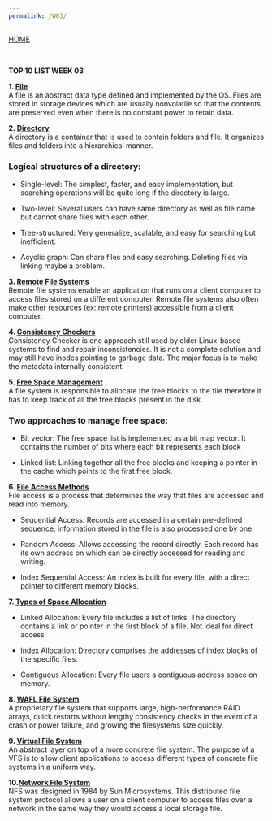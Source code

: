 ```yaml
---
permalink: /W03/
---
```

[HOME](../)

<br>

**TOP 10 LIST WEEK 03**

**1. [File](https://www.tutorialspoint.com/operating_system/os_file_system.htm)**
<br>
A file is an abstract data type defined and implemented by the OS. Files are stored in storage devices which are usually nonvolatile so that the contents are preserved even when there is no constant power to retain data.

**2. [Directory](https://www.geeksforgeeks.org/structures-of-directory-in-operating-system/)**
<br>
A directory is a container that is used to contain folders and file. It organizes files and folders into a hierarchical manner.

### Logical structures of a directory:
* Single-level:
    The simplest, faster, and easy implementation, but searching operations will be quite long if the directory is large.

* Two-level:
    Several users can have same directory as well as file name but cannot share files with each other.

* Tree-structured:
    Very generalize, scalable, and easy for searching but inefficient.

* Acyclic graph:
    Can share files and easy searching. Deleting files via linking maybe a problem.

**3. [Remote File Systems](https://docs.microsoft.com/en-us/windows-hardware/drivers/ifs/introduction-to-remote-file-systems)**
<br>
Remote file systems enable an application that runs on a client computer to access files stored on a different computer. Remote file systems also often make other resources (ex: remote printers) accessible from a client computer.

**4.  [Consistency Checkers](https://www.geeksforgeeks.org/file-system-consistency-checker-fsck/)**
<br>
Consistency Checker is one approach still used by older Linux-based systems to find and repair inconsistencies. It is not a complete solution and may still have inodes pointing to garbage data. The major focus is to make the metadata internally consistent.

**5. [Free Space Management](https://www.javatpoint.com/os-free-space-management)**
<br>
A file system is responsible to allocate the free blocks to the file therefore it has to keep track of all the free blocks present in the disk.

### Two approaches to manage free space:
* Bit vector:
    The free space list is implemented as a bit map vector. It contains the number of bits where each bit represents each block

* Linked list:
    Linking together all the free blocks and keeping a pointer in the cache which points to the first free block.

**6. [File Access Methods](https://www.guru99.com/file-systems-operating-system.html)**
<br>
File access is a process that determines the way that files are accessed and read into memory.

* Sequential Access:
    Records are accessed in a certain pre-defined sequence, information stored in the file is also processed one by one. 

* Random Access:
    Allows accessing the record directly. Each record has its own address on which can be directly accessed for reading and writing.

* Index Sequential Access:
    An index is built for every file, with a direct pointer to different memory blocks.

**7. [Types of Space Allocation](https://www.guru99.com/file-systems-operating-system.html)**

* Linked Allocation:
    Every file includes a list of links. The directory contains a link or pointer in the first block of a file. Not ideal for direct access

* Index Allocation:
    Directory comprises the addresses of index blocks of the specific files.

* Contiguous Allocation:
    Every file users a contiguous address space on memory.

**8. [WAFL File System](https://en.wikipedia.org/wiki/Write_Anywhere_File_Layout)**
<br>
A proprietary file system that supports large, high-performance RAID arrays, quick restarts without lengthy consistency checks in the event of a crash or power failure, and growing the filesystems size quickly.

**9. [Virtual File System](https://en.wikipedia.org/wiki/Virtual_file_system)**
<br>
An abstract layer on top of a more concrete file system. The purpose of a VFS is to allow client applications to access different types of concrete file systems in a uniform way.

**10.[Network File System](https://www.extrahop.com/resources/protocols/nfs/)**
<br>
NFS was designed in 1984 by Sun Microsystems. This distributed file system protocol allows a user on a client computer to access files over a network in the same way they would access a local storage file.
 
